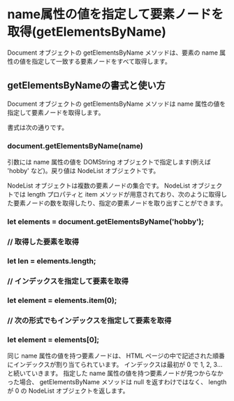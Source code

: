 # name属性の値を指定して要素ノードを取得(getElementsByName)
Document オブジェクトの getElementsByName メソッドは、要素の name 属性の値を指定して一致する要素ノードをすべて取得します。

## getElementsByNameの書式と使い方
Document オブジェクトの getElementsByName メソッドは name 属性の値を指定して要素ノードを取得します。

書式は次の通りです。

### document.getElementsByName(name)

引数には name 属性の値を DOMString オブジェクトで指定します(例えば 'hobby' など)。戻り値は NodeList オブジェクトです。

NodeList オブジェクトは複数の要素ノードの集合です。 
NodeList オブジェクトでは length プロパティと item メソッドが用意されており、次のように取得した要素ノードの数を取得したり、指定の要素ノードを取り出すことができます。

### let elements = document.getElementsByName('hobby');
### 
### // 取得した要素を取得
### let len = elements.length;
### 
### // インデックスを指定して要素を取得
### let element = elements.item(0);
### 
### // 次の形式でもインデックスを指定して要素を取得
### let element = elements[0];

同じ name 属性の値を持つ要素ノードは、 HTML ページの中で記述された順番にインデックスが割り当てられています。
インデックスは最初が 0 で 1, 2, 3... と続いていきます。
指定した name 属性の値を持つ要素ノードが見つからなかった場合、 getElementsByName メソッドは null を返すわけではなく、 length が 0 の NodeList オブジェクトを返します。

